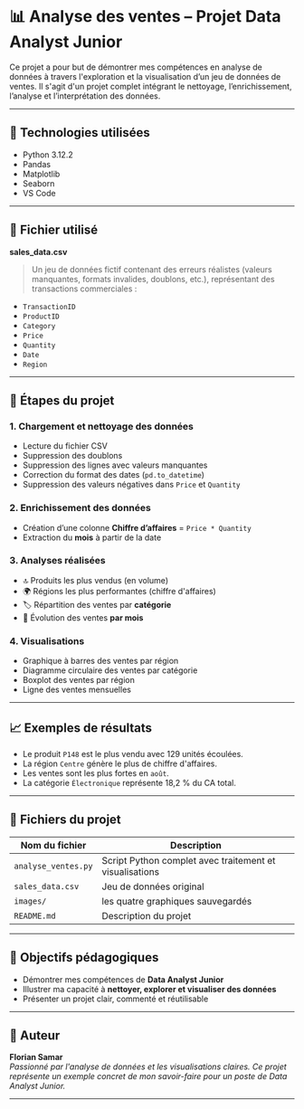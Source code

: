 # 📊 Analyse des ventes – Projet Data Analyst Junior

Ce projet a pour but de démontrer mes compétences en analyse de données à travers l'exploration et la visualisation d’un jeu de données de ventes. Il s'agit d'un projet complet intégrant le nettoyage, l’enrichissement, l’analyse et l’interprétation des données.

---

## 🧰 Technologies utilisées

- Python 3.12.2
- Pandas  
- Matplotlib  
- Seaborn  
- VS Code  

---

## 📁 Fichier utilisé

**sales_data.csv**  
> Un jeu de données fictif contenant des erreurs réalistes (valeurs manquantes, formats invalides, doublons, etc.), représentant des transactions commerciales :

- `TransactionID`  
- `ProductID`  
- `Category`  
- `Price`  
- `Quantity`  
- `Date`  
- `Region`

---

## 🧼 Étapes du projet

### 1. **Chargement et nettoyage des données**
- Lecture du fichier CSV
- Suppression des doublons
- Suppression des lignes avec valeurs manquantes
- Correction du format des dates (`pd.to_datetime`)
- Suppression des valeurs négatives dans `Price` et `Quantity`

### 2. **Enrichissement des données**
- Création d’une colonne **Chiffre d’affaires** = `Price * Quantity`
- Extraction du **mois** à partir de la date

### 3. **Analyses réalisées**
- 🔝 Produits les plus vendus (en volume)
- 🌍 Régions les plus performantes (chiffre d'affaires)
- 🏷️ Répartition des ventes par **catégorie**
- 📅 Évolution des ventes **par mois**

### 4. **Visualisations**
- Graphique à barres des ventes par région
- Diagramme circulaire des ventes par catégorie
- Boxplot des ventes par région
- Ligne des ventes mensuelles

---

## 📈 Exemples de résultats

- Le produit `P148` est le plus vendu avec 129 unités écoulées.
- La région `Centre` génère le plus de chiffre d'affaires.
- Les ventes sont les plus fortes en `août`.
- La catégorie `Électronique` représente 18,2 % du CA total.

---

## 📎 Fichiers du projet

| Nom du fichier | Description |
|----------------|-------------|
| `analyse_ventes.py` | Script Python complet avec traitement et visualisations |
| `sales_data.csv` | Jeu de données original |
| `images/` | les quatre graphiques sauvegardés |
| `README.md` | Description du projet |

---

## 🧠 Objectifs pédagogiques

- Démontrer mes compétences de **Data Analyst Junior**
- Illustrer ma capacité à **nettoyer, explorer et visualiser des données**
- Présenter un projet clair, commenté et réutilisable

---


## 🧵 Auteur

**Florian Samar**  
*Passionné par l'analyse de données et les visualisations claires. Ce projet représente un exemple concret de mon savoir-faire pour un poste de Data Analyst Junior.*

---

